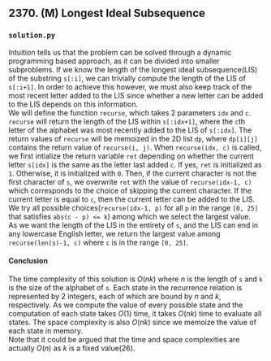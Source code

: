 ## 2370. (M) Longest Ideal Subsequence

### `solution.py`
Intuition tells us that the problem can be solved through a dynamic programming based approach, as it can be divided into smaller subproblems. If we know the length of the longest ideal subsequence(LIS) of the substring `s[:i]`, we can trivially compute the length of the LIS of `s[:i+1]`. In order to achieve this however, we must also keep track of the most recent letter added to the LIS since whether a new letter can be added to the LIS depends on this information.  
We will define the function `recurse`, which takes 2 parameters `idx` and `c`. `recurse` will return the length of the LIS within `s[:idx+1]`, where the `c`th letter of the alphabet was most recently added to the LIS of `s[:idx]`. The return values of `recurse` will be memoized in the 2D list `dp`, where `dp[i][j]` contains the return value of `recurse(i, j)`. When `recurse(idx, c)` is called, we first intialize the return variable `ret` depending on whether the current letter `s[idx]` is the same as the letter last added `c`. If yes, `ret` is initialized as `1`. Otherwise, it is initialized with `0`. Then, if the current character is not the first character of `s`, we overwrite `ret` with the value of `recurse(idx-1, c)` which corresponds to the choice of skipping the current character. If the current letter is equal to `c`, then the current letter can be added to the LIS. We try all possible choices(`recurse(idx-1, p)` for all `p` in the range `[0, 25]` that satisfies `abs(c - p) <= k`) among which we select the largest value.  
As we want the length of the LIS in the entirety of `s`, and the LIS can end in any lowercase English letter, we return the largest value among `recurse(len(s)-1, c)` where `c` is in the range `[0, 25]`.  

#### Conclusion
The time complexity of this solution is $O(nk)$ where $n$ is the length of `s` and `k` is the size of the alphabet of `s`. Each state in the recurrence relation is represented by 2 integers, each of which are bound by $n$ and $k$, respectively. As we compute the value of every possible state and the computation of each state takes $O(1)$ time, it takes $O(nk)$ time to evaluate all states. The space complexity is also $O(nk)$ since we memoize the value of each state in memory.  
Note that it could be argued that the time and space complexities are actually $O(n)$ as $k$ is a fixed value($26$).  
  

